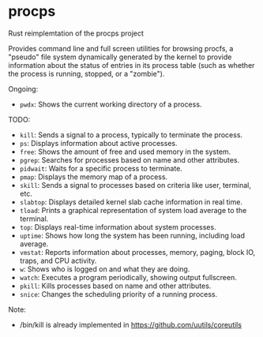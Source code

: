 # procps
Rust reimplemtation of the procps project

Provides command line and full screen utilities for browsing procfs, a "pseudo" file system dynamically generated by the kernel to provide information about the status of entries in its process table (such as whether the process is running, stopped, or a "zombie").

Ongoing:
* `pwdx`: Shows the current working directory of a process.

TODO:
* `kill`: Sends a signal to a process, typically to terminate the process.
* `ps`: Displays information about active processes.
* `free`: Shows the amount of free and used memory in the system.
* `pgrep`: Searches for processes based on name and other attributes.
* `pidwait`: Waits for a specific process to terminate.
* `pmap`: Displays the memory map of a process.
* `skill`: Sends a signal to processes based on criteria like user, terminal, etc.
* `slabtop`: Displays detailed kernel slab cache information in real time.
* `tload`: Prints a graphical representation of system load average to the terminal.
* `top`: Displays real-time information about system processes.
* `uptime`: Shows how long the system has been running, including load average.
* `vmstat`: Reports information about processes, memory, paging, block IO, traps, and CPU activity.
* `w`: Shows who is logged on and what they are doing.
* `watch`: Executes a program periodically, showing output fullscreen.
* `pkill`: Kills processes based on name and other attributes.
* `snice`: Changes the scheduling priority of a running process.

Note:

 * /bin/kill is already implemented in https://github.com/uutils/coreutils

